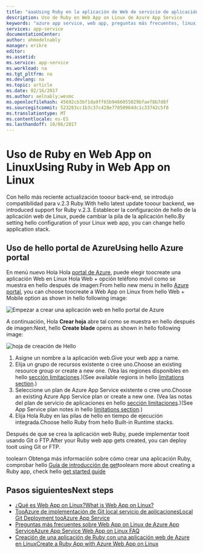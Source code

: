 ```yaml
---
title: "aaaUsing Ruby en la aplicación de Web de servicio de aplicación de Azure en Linux | Documentos de Microsoft"
description: Uso de Ruby en Web App on Linux de Azure App Service
keywords: "azure app service, web app, preguntas más frecuentes, linux, oss, ruby"
services: app-service
documentationCenter: 
author: ahmedelnably
manager: erikre
editor: 
ms.assetid: 
ms.service: app-service
ms.workload: na
ms.tgt_pltfrm: na
ms.devlang: na
ms.topic: article
ms.date: 02/16/2017
ms.author: aelnably;wesmc
ms.openlocfilehash: 45692cb3bf1da9ff65b9466055029bfaef8b7d8f
ms.sourcegitcommit: 523283cc1b3c37c428e77850964dc1c33742c5f0
ms.translationtype: MT
ms.contentlocale: es-ES
ms.lasthandoff: 10/06/2017
---
```

# <a name="using-ruby-in-web-app-on-linux"></a><span data-ttu-id="7c163-104">Uso de Ruby en Web App on Linux</span><span class="sxs-lookup"><span data-stu-id="7c163-104">Using Ruby in Web App on Linux</span></span> #

<span data-ttu-id="7c163-105">Con hello más reciente actualización tooour back-end, se introdujo compatibilidad para v.2.3 Ruby.</span><span class="sxs-lookup"><span data-stu-id="7c163-105">With hello latest update tooour backend, we introduced support for Ruby v.2.3.</span></span> <span data-ttu-id="7c163-106">Establecer la configuración de hello de la aplicación web de Linux, puede cambiar la pila de la aplicación hello.</span><span class="sxs-lookup"><span data-stu-id="7c163-106">By setting hello configuration of your Linux web app, you can change hello application stack.</span></span>

## <a name="using-hello-azure-portal"></a><span data-ttu-id="7c163-107">Uso de hello portal de Azure</span><span class="sxs-lookup"><span data-stu-id="7c163-107">Using hello Azure portal</span></span> ##

<span data-ttu-id="7c163-108">En menú nuevo Hola Hola [portal de Azure](https://portal.azure.com), puede elegir toocreate una aplicación Web en Linux Hola Web + opción teléfono móvil como se muestra en hello después de imagen:</span><span class="sxs-lookup"><span data-stu-id="7c163-108">From hello new menu in hello [Azure portal](https://portal.azure.com), you can choose toocreate a Web App on Linux from hello Web + Mobile option as shown in hello following image:</span></span>

![Empezar a crear una aplicación web en hello portal de Azure][1]

<span data-ttu-id="7c163-110">A continuación, Hola **Crear hoja** abre tal como se muestra en hello después de imagen:</span><span class="sxs-lookup"><span data-stu-id="7c163-110">Next, hello **Create blade** opens as shown in hello following image:</span></span>

![hoja de creación de Hello][2]

1. <span data-ttu-id="7c163-112">Asigne un nombre a la aplicación web.</span><span class="sxs-lookup"><span data-stu-id="7c163-112">Give your web app a name.</span></span>
2. <span data-ttu-id="7c163-113">Elija un grupo de recursos existente o cree uno.</span><span class="sxs-lookup"><span data-stu-id="7c163-113">Choose an existing resource group or create a new one.</span></span> <span data-ttu-id="7c163-114">(Vea las regiones disponibles en hello [sección limitaciones](app-service-linux-intro.md).)</span><span class="sxs-lookup"><span data-stu-id="7c163-114">(See available regions in hello [limitations section](app-service-linux-intro.md).)</span></span>
3. <span data-ttu-id="7c163-115">Seleccione un plan de Azure App Service existente o cree uno.</span><span class="sxs-lookup"><span data-stu-id="7c163-115">Choose an existing Azure App Service plan or create a new one.</span></span> <span data-ttu-id="7c163-116">(Vea las notas del plan de servicio de aplicaciones en hello [sección limitaciones](app-service-linux-intro.md).)</span><span class="sxs-lookup"><span data-stu-id="7c163-116">(See App Service plan notes in hello [limitations section](app-service-linux-intro.md).)</span></span>
4. <span data-ttu-id="7c163-117">Elija Hola Ruby en las pilas de hello en tiempo de ejecución integrada.</span><span class="sxs-lookup"><span data-stu-id="7c163-117">Choose hello Ruby from hello Built-in Runtime stacks.</span></span>

<span data-ttu-id="7c163-118">Después de que se crea la aplicación web Ruby, puede implementar tooit usando Git o FTP.</span><span class="sxs-lookup"><span data-stu-id="7c163-118">After your Ruby web app gets created, you can deploy tooit using Git or FTP.</span></span>

<span data-ttu-id="7c163-119">toolearn Obtenga más información sobre cómo crear una aplicación Ruby, comprobar hello [Guía de introducción de get](app-service-linux-ruby-get-started.md)</span><span class="sxs-lookup"><span data-stu-id="7c163-119">toolearn more about creating a Ruby app, check hello [get started guide](app-service-linux-ruby-get-started.md)</span></span>

## <a name="next-steps"></a><span data-ttu-id="7c163-120">Pasos siguientes</span><span class="sxs-lookup"><span data-stu-id="7c163-120">Next steps</span></span>
* [<span data-ttu-id="7c163-121">¿Qué es Web App on Linux?</span><span class="sxs-lookup"><span data-stu-id="7c163-121">What is Web App on Linux?</span></span>](app-service-linux-intro.md)
* [<span data-ttu-id="7c163-122">TooAzure de implementación de Git local servicio de aplicaciones</span><span class="sxs-lookup"><span data-stu-id="7c163-122">Local Git Deployment tooAzure App Service</span></span>](app-service-deploy-local-git.md)
* [<span data-ttu-id="7c163-123">Preguntas más frecuentes sobre Web App on Linux de Azure App Service</span><span class="sxs-lookup"><span data-stu-id="7c163-123">Azure App Service Web App on Linux FAQ</span></span>](app-service-linux-faq.md)
* [<span data-ttu-id="7c163-124">Creación de una aplicación de Ruby con una aplicación web de Azure en Linux</span><span class="sxs-lookup"><span data-stu-id="7c163-124">Create a Ruby App with Azure Web App on Linux</span></span>](app-service-linux-ruby-get-started.md)

<!--Image references-->
[1]: ./media/app-service-linux-using-ruby/New-Linux.png
[2]: ./media/app-service-linux-using-ruby/Ruby-UX.png